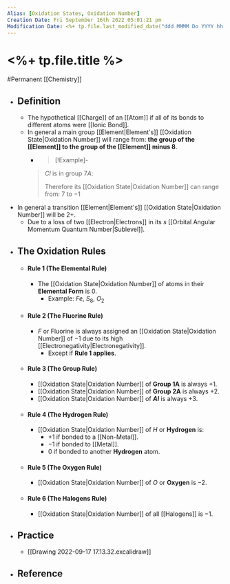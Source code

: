 ```yaml
---
Alias: [Oxidation States, Oxidation Number]
Creation Date: Fri September 16th 2022 05:01:21 pm 
Modification Date: <%+ tp.file.last_modified_date("ddd MMMM Do YYYY hh:mm:ss a") %>
---
```

# <%+ tp.file.title %>
#Permanent [[Chemistry]]

- ## Definition
	- The hypothetical [[Charge]] of an [[Atom]] if all of its bonds to different atoms were [[Ionic Bond]].
	- In general a main group [[Element|Element's]] [[Oxidation State|Oxidation Number]] will range from: **the group of the [[Element]] to the group of the [[Element]] minus 8**.
		- > [!Example]-
		> $Cl$ is in group $7A$:
		> 
		> Therefore its [[Oxidation State|Oxidation Number]] can range from:
		> $7$ to $-1$
- In general a transition [[Element|Element's]] [[Oxidation State|Oxidation Number]] will be $2+$.
	- Due to a loss of two [[Electron|Electrons]] in its $s$ [[Orbital Angular Momentum Quantum Number|Sublevel]].
- ## The Oxidation Rules
	- #### Rule 1 (The Elemental Rule)
		- The [[Oxidation State|Oxidation Number]] of atoms in their **Elemental Form** is $0$.
			- Example: $Fe$, $S_8$, $O_2$
	- #### Rule 2 (The Fluorine Rule)
		- $F$ or Fluorine is always assigned an [[Oxidation State|Oxidation Number]] of $-1$ due to its high [[Electronegativity|Electronegativity]].
			- Except if **Rule 1 applies**.
	- #### Rule 3 (The Group Rule)
		- [[Oxidation State|Oxidation Number]] of **Group 1A** is always $+1$.
		- [[Oxidation State|Oxidation Number]] of **Group 2A** is always $+2$.
		- [[Oxidation State|Oxidation Number]] of **$Al$** is always $+3$.
	- #### Rule 4 (The Hydrogen Rule)
		- [[Oxidation State|Oxidation Number]] of $H$ or **Hydrogen** is:
			- $+1$ if bonded to a [[Non-Metal]].
			- $-1$ if bonded to  [[Metal]].
			- $0$ if bonded to another **Hydrogen** atom.
	- #### Rule 5 (The Oxygen Rule)
		- [[Oxidation State|Oxidation Number]] of $O$ or **Oxygen** is $-2$.
	- #### Rule 6 (The Halogens Rule)
		- [[Oxidation State|Oxidation Number]] of all [[Halogens]] is $-1$.
- ## Practice
	- [[Drawing 2022-09-17 17.13.32.excalidraw]]
- ## Reference